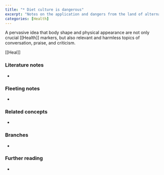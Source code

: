 ```yaml
---
title: "* Diet culture is dangerous"
excerpt: "Notes on the application and dangers from the land of alternative facts"
categories: [Health]
---
```

A pervasive idea that body shape and physical appearance are not only crucial [[Health]] markers, but also relevant and harmless topics of conversation, praise, and criticism.


[[Heal]]

### Literature notes
- 

### Fleeting notes
- 

### Related concepts
- 

### Branches
- 

### Further reading
- 
